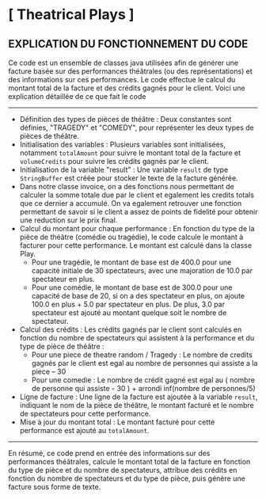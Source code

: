 # [ Theatrical Plays ]
## EXPLICATION DU FONCTIONNEMENT DU CODE


Ce code est un ensemble de classes java utilisées afin de générer une facture basée sur des
performances théâtrales (ou des représentations) et des informations sur ces performances. Le code effectue le calcul du
montant total de la facture et des crédits gagnés pour le client. Voici une explication détaillée de ce que fait le code 

-----------------

- Définition des types de pièces de théâtre : Deux constantes sont définies, "TRAGEDY" et "COMEDY", pour représenter
les deux types de pièces de théâtre.
- Initialisation des variables : Plusieurs variables sont initialisées, notamment `totalAmount` pour suivre le montant
total de la facture et `volumeCredits` pour suivre les crédits gagnés par le client.
- Initialisation de la variable "result" : Une variable `result` de type `StringBuffer` est créée pour stocker le texte de la
facture générée.
- Dans notre classe invoice, on a des fonctions nous permettant de calculer la somme totale due par le client et egalement les credits totals que ce dernier a accumulé. On va egalement retrouver une fonction permettant de savoir si le client a assez de points de fidelité pour obtenir une reduction sur le prix final.
- Calcul du montant pour chaque performance : En fonction du type de la pièce de théâtre (comédie ou tragédie), le
code calcule le montant à facturer pour cette performance. Le montant est calculé dans la classe Play.
  - Pour une tragédie, le montant de base est de 400.0 pour une capacité initiale de 30 spectateurs, avec une
majoration de 10.0 par spectateur en plus.
  - Pour une comédie, le montant de base est de 300.0 pour une capacité de base de 20, si on a des spectateur en
plus, on ajoute 100.0 en plus + 5.0 par spectateur en plus. De plus, 3.0 par spectateur est ajouté au montant
quelque soit le nombre de spectateur.
- Calcul des crédits : Les crédits gagnés par le client sont calculés en fonction du nombre de spectateurs qui assistent
à la performance et du type de pièce de théâtre :
  - Pour une piece de theatre random / Tragedy : Le nombre de credits gagnés par le client est egal au nombre
de personnes qui assiste a la piece – 30
  - Pour une comedie : Le nombre de crédit gagné est egal au ( nombre de personne qui assiste - 30 ) + arrondi
inf(nombre de personnes/5)
- Ligne de facture : Une ligne de la facture est ajoutée à la variable `result`, indiquant le nom de la pièce de théâtre, le
montant facturé et le nombre de spectateurs pour cette performance.
- Mise à jour du montant total : Le montant facturé pour cette performance est ajouté au `totalAmount`.

-----------------

En résumé, ce code prend en entrée des informations sur des performances théâtrales, calcule le montant total de la facture
en fonction du type de pièce et du nombre de spectateurs, attribue des crédits en fonction du nombre de spectateurs et du
type de pièce, puis génère une facture sous forme de texte.
